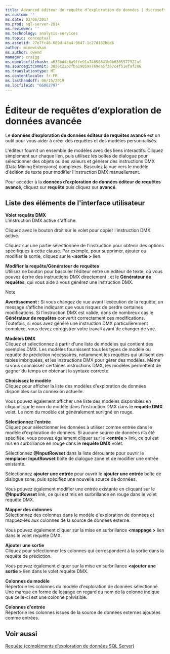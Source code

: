 ```yaml
---
title: Advanced éditeur de requête d’exploration de données | Microsoft Docs
ms.custom: ''
ms.date: 03/06/2017
ms.prod: sql-server-2014
ms.reviewer: ''
ms.technology: analysis-services
ms.topic: conceptual
ms.assetid: 27e7fc46-689d-43a4-9647-1c27d182bdd6
author: minewiskan
ms.author: owend
manager: craigg
ms.openlocfilehash: a633bd4c6a9ffe91a74858641b0b0305577922af
ms.sourcegitcommit: 3026c22b7fba19059a769ea5f367c4f51efaf286
ms.translationtype: MT
ms.contentlocale: fr-FR
ms.lasthandoff: 06/15/2019
ms.locfileid: "66062797"
---
```

# <a name="advanced-data-mining-query-editor"></a>Éditeur de requêtes d’exploration de données avancée
  Le **données d’exploration de données éditeur de requêtes avancé** est un outil pour vous aider à créer des requêtes et des modèles personnalisés.  
  
 L'éditeur fournit un ensemble de modèles avec des liens interactifs. Cliquez simplement sur chaque lien, puis utilisez les boîtes de dialogue pour sélectionner des objets ou des valeurs et générer des instructions DMX (Data Mining Extensions) complexes. Basculez la vue vers le modèle d'édition de texte pour modifier l'instruction DMX manuellement.  
  
 Pour accéder à la **données d’exploration de données éditeur de requêtes avancé**, cliquez sur **requête** puis cliquez sur **avancé**.  
  
## <a name="uielement-list"></a>Liste des éléments de l'interface utilisateur  
 **Volet requête DMX**  
 L'instruction DMX active s'affiche.  
  
 Cliquez avec le bouton droit sur le volet pour copier l'instruction DMX active.  
  
 Cliquez sur une partie sélectionnée de l'instruction pour obtenir des options spécifiques à cette clause. Par exemple, pour supprimer, ajouter ou modifier la sortie, cliquez sur le  **\<sortie >** lien.  
  
 **Modifier la requête/Générateur de requêtes**  
 Utilisez ce bouton pour basculer l’éditeur entre un éditeur de texte, où vous pouvez écrire des instructions DMX directement ; et le **Générateur de requêtes**, qui vous aide à vous générez une instruction DMX.  
  
> [!NOTE]  
>  **Avertissement :** Si vous changez de vue avant l’exécution de la requête, un message s’affiche indiquant que vous risquez de perdre certaines modifications. Si l’instruction DMX est valide, dans de nombreux cas le **Générateur de requêtes** convertit correctement ces modifications. Toutefois, si vous avez généré une instruction DMX particulièrement complexe, vous devez enregistrer votre travail avant de changer de vue.  
  
 **Modèles DMX**  
 Cliquez et sélectionnez à partir d'une liste de modèles qui contient des exemples DMX. Les modèles fournissent tous les types de modèle ou requête de prédiction nécessaires, notamment les requêtes qui utilisent des tables imbriquées, et les instructions DMX pour gérer des modèles. Même si vous connaissez certaines instructions DMX, les modèles permettent de gagner du temps en obtenant la syntaxe correcte.  
  
 **Choisissez le modèle**  
 Cliquez pour afficher la liste des modèles d'exploration de données disponibles sur la connexion actuelle.  
  
 Vous pouvez également afficher une liste des modèles disponibles en cliquant sur le nom du modèle dans l’instruction DMX dans le **requête DMX** volet. Le nom du modèle est généralement surligné en rouge.  
  
 **Sélectionnez l’entrée**  
 Cliquez pour sélectionner les données à utiliser comme entrée dans le modèle d'exploration de données. Si aucune source de données n’a été spécifiée, vous pouvez également cliquer sur le  **\<entrée >** link, ce qui est mis en surbrillance en rouge dans le **requête DMX** volet.  
  
 Sélectionnez **@InputRowset** dans la liste déroulante pour ouvrir le **remplacer InputRowset** boîte de dialogue zone et de modifier une entrée existante.  
  
 Sélectionnez **ajouter une entrée** pour ouvrir le **ajouter une entrée** boîte de dialogue zone, puis spécifiez une nouvelle source de données.  
  
 Vous pouvez également modifier une entrée existante en cliquant sur le **@InputRowset** link, ce qui est mis en surbrillance en rouge dans le volet requête DMX.  
  
 **Mapper des colonnes**  
 Sélectionnez des colonnes dans le modèle d'exploration de données et mappez-les aux colonnes de la source de données externe.  
  
 Vous pouvez également cliquer sur la mise en surbrillance  **\<mappage >** lien dans le volet requête DMX.  
  
 **Ajouter une sortie**  
 Cliquez pour sélectionner les colonnes qui correspondent à la sortie dans la requête de prédiction.  
  
 Vous pouvez également cliquer sur la mise en surbrillance  **\<ajouter une sortie >** lien dans le volet requête DMX.  
  
 **Colonnes du modèle**  
 Répertorie les colonnes du modèle d'exploration de données sélectionné. Une marque en forme de losange en regard du nom de la colonne indique que celle-ci est une colonne prévisible.  
  
 **Colonnes d'entrée**  
 Répertorie les colonnes issues de la source de données externes ajoutées comme entrées.  
  
## <a name="see-also"></a>Voir aussi  
 [Requête &#40;compléments d’exploration de données SQL Server&#41;](query-sql-server-data-mining-add-ins.md)  
  
  
